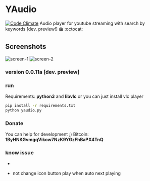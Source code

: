 # YAudio
[![Code 
Climate](https://codeclimate.com/github/foozzi/yaudio/badges/gpa.svg)](https://codeclimate.com/github/foozzi/yaudio)
Audio player for youtube streaming with search by keywords [dev. preview!] 📻 :octocat: 

## Screenshots
![screen-1](http://i.imgur.com/eUenzBQl.png)
![screen-2](http://i.imgur.com/IwNumanl.png)

### version 0.0.11a [dev. preview]

### run
Requirements: **python3** and **libvlc** or you can just install vlc 
player
```bash
pip install -r requirements.txt
python yaudio.py
```
### Donate
You can help for development ;)
Bitcoin: **1ByHNKGvmgqVikow7NzK9YGzFhBaPX4TnQ**

### know issue
 - ~~~crash when quickly click new tracks (https://github.com/spyder-ide/qtawesome/issues/76)~~~
 - not change icon button play when auto next playing 
